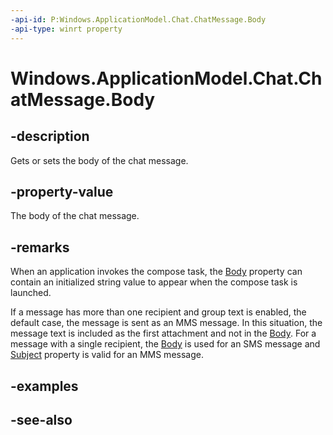 ----api-id: P:Windows.ApplicationModel.Chat.ChatMessage.Body
-api-type: winrt property
---<!-- Property syntaxpublic string Body { get;  set; }--># Windows.ApplicationModel.Chat.ChatMessage.Body## -descriptionGets or sets the body of the chat message.## -property-valueThe body of the chat message.## -remarksWhen an application invokes the compose task, the [Body](chatmessage_body.md) property can contain an initialized string value to appear when the compose task is launched.If a message has more than one recipient and group text is enabled, the default case, the message is sent as an MMS message. In this situation, the message text is included as the first attachment and not in the [Body](chatmessage_body.md). For a message with a single recipient, the [Body](chatmessage_body.md) is used for an SMS message and [Subject](chatmessage_subject.md) property is valid for an MMS message.## -examples## -see-also